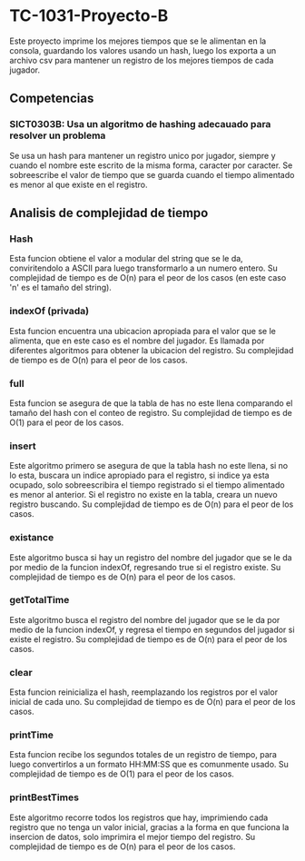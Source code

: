 # TC-1031-Proyecto-B
Este proyecto imprime los mejores tiempos que se le alimentan en la consola, guardando los valores usando un hash, luego los exporta a un archivo csv para mantener un registro de los mejores tiempos de cada jugador.

## Competencias

### SICT0303B: Usa un algoritmo de hashing adecauado para resolver un problema

Se usa un hash para mantener un registro unico por jugador, siempre y cuando el nombre este escrito de la misma forma, caracter por caracter. Se sobreescribe el valor de tiempo que se guarda cuando el tiempo alimentado es menor al que existe en el registro.

## Analisis de complejidad de tiempo

### Hash 

Esta funcion obtiene el valor a modular del string que se le da, conviritendolo a ASCII para luego transformarlo a un numero entero.  Su complejidad de tiempo es de O(n) para el peor de los casos (en este caso 'n' es el tamaño del string).

### indexOf (privada)

Esta funcion encuentra una ubicacion apropiada para el valor que se le alimenta, que en este caso es el nombre del jugador. Es llamada por diferentes algoritmos para obtener la ubicacion del registro. Su complejidad de tiempo es de O(n) para el peor de los casos.

### full

Esta funcion se asegura de que la tabla de has no este llena comparando el tamaño del hash con el conteo de registro. Su complejidad de tiempo es de O(1) para el peor de los casos.

### insert

Este algoritmo primero se asegura de que la tabla hash no este llena, si no lo esta, buscara un indice apropiado para el registro, si indice ya esta ocupado, solo sobreescribira el tiempo registrado si el tiempo alimentado es menor al anterior. Si el registro no existe en la tabla, creara un nuevo registro buscando. Su complejidad de tiempo es de O(n) para el peor de los casos.

### existance

Este algoritmo busca si hay un registro del nombre del jugador que se le da por medio de la funcion indexOf, regresando true si el registro existe. Su complejidad de tiempo es de O(n) para el peor de los casos.


### getTotalTime

Este algoritmo busca el registro del nombre del jugador que se le da por medio de la funcion indexOf, y regresa el tiempo en segundos del jugador si existe el registro. Su complejidad de tiempo es de O(n) para el peor de los casos.

### clear

Esta funcion reinicializa el hash, reemplazando los registros por el valor inicial de cada uno. Su complejidad de tiempo es de O(n) para el peor de los casos.

### printTime

Esta funcion recibe los segundos totales de un registro de tiempo, para luego convertirlos a un formato HH:MM:SS que es comunmente usado. Su complejidad de tiempo es de O(1) para el peor de los casos.

### printBestTimes

Este algoritmo recorre todos los registros que hay, imprimiendo cada registro que no tenga un valor inicial, gracias a la forma en que funciona la insercion de datos, solo imprimira el mejor tiempo del registro. Su complejidad de tiempo es de O(n) para el peor de los casos.
